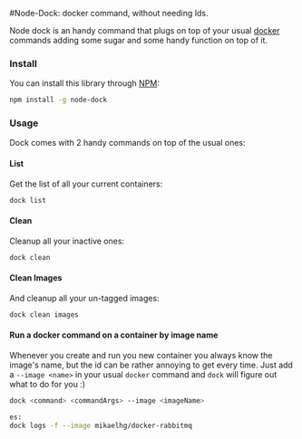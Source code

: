 #Node-Dock: docker command, without needing Ids.

Node dock is an handy command that plugs on top of your usual [docker](https://www.docker.com/) commands adding some sugar and some handy function on top of it.


### Install

You can install this library through [NPM](https://www.npmjs.org/package/node-dock):

```bash
npm install -g node-dock
```

### Usage

Dock comes with 2 handy commands on top of the usual ones:

#### List

Get the list of all your current containers:

```bash
dock list
```

#### Clean

Cleanup all your inactive ones:

```bash
dock clean
```

#### Clean Images

And cleanup all your un-tagged images:

```bash
dock clean images
```

#### Run a docker command on a container by image name

Whenever you create and run you new container you always know the image's name, but the id can be rather annoying to get every time.
Just add a `--image <name>` in your usual `docker` command and `dock` will figure out what to do for you :)

```bash
dock <command> <commandArgs> --image <imageName>

es:
dock logs -f --image mikaelhg/docker-rabbitmq
```